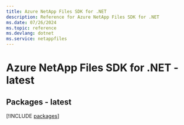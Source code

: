 ```yaml
---
title: Azure NetApp Files SDK for .NET
description: Reference for Azure NetApp Files SDK for .NET
ms.date: 07/26/2024
ms.topic: reference
ms.devlang: dotnet
ms.service: netappfiles
---
```

# Azure NetApp Files SDK for .NET - latest
## Packages - latest
[!INCLUDE [packages](netapp-files-index.md)]